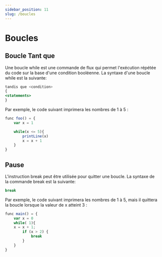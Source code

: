```yaml
---
sidebar_position: 11
slug: /boucles
---
```


# Boucles

## Boucle Tant que

Une boucle while est une commande de flux qui permet l'exécution répétée du code sur la base d'une condition booléenne. La syntaxe d'une boucle while est la suivante:

```jsx
tandis que <condition>
{
<statements>
}
```

Par exemple, le code suivant imprimera les nombres de 1 à 5 :

```jsx
func foo() = {
    var x = 1

    while(x <= 5){
        printLine(x)
        x = x + 1
    }
}
```

## Pause

L'instruction break peut être utilisée pour quitter une boucle. La syntaxe de la commande break est la suivante:

```jsx
break
```

Par exemple, le code suivant imprimera les nombres de 1 à 5, mais il quittera la boucle lorsque la valeur de x atteint 3 :

```jsx
func main() = {
    var x = 0
    while( 1){
    x = x + 1;
        if (x > 2) {
            break
        }
    }
}
```
